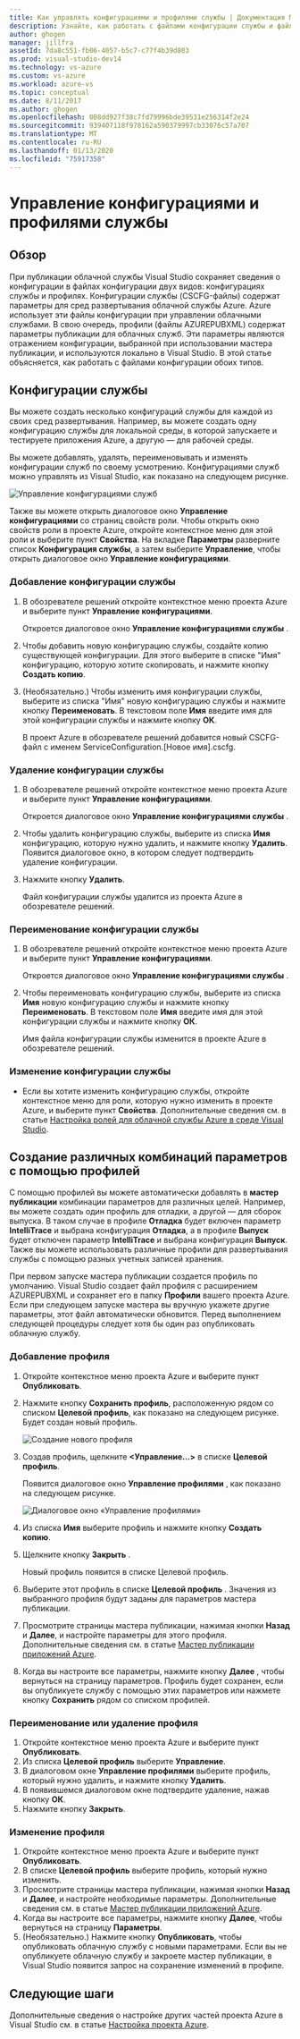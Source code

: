 ```yaml
---
title: Как управлять конфигурациями и профилями службы | Документация Майкрософт
description: Узнайте, как работать с файлами конфигурации службы и файлами профилей, в которых хранятся параметры для сред развертывания и параметры публикации для облачных служб.
author: ghogen
manager: jillfra
assetId: 7da8c551-fb06-4057-b5c7-c77f4b39d803
ms.prod: visual-studio-dev14
ms.technology: vs-azure
ms.custom: vs-azure
ms.workload: azure-vs
ms.topic: conceptual
ms.date: 8/11/2017
ms.author: ghogen
ms.openlocfilehash: 008dd927f38c7fd79996bde39531e256314f2e24
ms.sourcegitcommit: 939407118f978162a590379997cb33076c57a707
ms.translationtype: MT
ms.contentlocale: ru-RU
ms.lasthandoff: 01/13/2020
ms.locfileid: "75917358"
---
```

# <a name="how-to-manage-service-configurations-and-profiles"></a>Управление конфигурациями и профилями службы
## <a name="overview"></a>Обзор
При публикации облачной службы Visual Studio сохраняет сведения о конфигурации в файлах конфигурации двух видов: конфигурациях службы и профилях. Конфигурации службы (CSCFG-файлы) содержат параметры для сред развертывания облачной службы Azure. Azure использует эти файлы конфигурации при управлении облачными службами. В свою очередь, профили (файлы AZUREPUBXML) содержат параметры публикации для облачных служб. Эти параметры являются отражением конфигурации, выбранной при использовании мастера публикации, и используются локально в Visual Studio. В этой статье объясняется, как работать с файлами конфигурации обоих типов.

## <a name="service-configurations"></a>Конфигурации службы
Вы можете создать несколько конфигураций службы для каждой из своих сред развертывания. Например, вы можете создать одну конфигурацию службы для локальной среды, в которой запускаете и тестируете приложения Azure, а другую — для рабочей среды.

Вы можете добавлять, удалять, переименовывать и изменять конфигурации служб по своему усмотрению. Конфигурациями служб можно управлять из Visual Studio, как показано на следующем рисунке.

![Управление конфигурациями служб](./media/vs-azure-tools-service-configurations-and-profiles-how-to-manage/manage-service-config.png)

Также вы можете открыть диалоговое окно **Управление конфигурациями** со страниц свойств роли. Чтобы открыть окно свойств роли в проекте Azure, откройте контекстное меню для этой роли и выберите пункт **Свойства**. На вкладке **Параметры** разверните список **Конфигурация службы**, а затем выберите **Управление**, чтобы открыть диалоговое окно **Управление конфигурациями**.

### <a name="to-add-a-service-configuration"></a>Добавление конфигурации службы
1. В обозревателе решений откройте контекстное меню проекта Azure и выберите пункт **Управление конфигурациями**.
   
    Откроется диалоговое окно **Управление конфигурациями службы** .
2. Чтобы добавить новую конфигурацию службы, создайте копию существующей конфигурации. Для этого выберите в списке "Имя" конфигурацию, которую хотите скопировать, и нажмите кнопку **Создать копию**.
3. (Необязательно.) Чтобы изменить имя конфигурации службы, выберите из списка "Имя" новую конфигурацию службы и нажмите кнопку **Переименовать**. В текстовом поле **Имя** введите имя для этой конфигурации службы и нажмите кнопку **ОК**.
   
    В проект Azure в обозревателе решений добавится новый CSCFG-файл с именем ServiceConfiguration.[Новое имя].cscfg.

### <a name="to-delete-a-service-configuration"></a>Удаление конфигурации службы
1. В обозревателе решений откройте контекстное меню проекта Azure и выберите пункт **Управление конфигурациями**.
   
    Откроется диалоговое окно **Управление конфигурациями службы** .
2. Чтобы удалить конфигурацию службы, выберите из списка **Имя** конфигурацию, которую нужно удалить, и нажмите кнопку **Удалить**. Появится диалоговое окно, в котором следует подтвердить удаление конфигурации.
3. Нажмите кнопку **Удалить**.
   
     Файл конфигурации службы удалится из проекта Azure в обозревателе решений.

### <a name="to-rename-a-service-configuration"></a>Переименование конфигурации службы
1. В обозревателе решений откройте контекстное меню проекта Azure и выберите пункт **Управление конфигурациями**.
   
    Откроется диалоговое окно **Управление конфигурациями службы** .
2. Чтобы переименовать конфигурацию службы, выберите из списка **Имя** новую конфигурацию службы и нажмите кнопку **Переименовать**. В текстовом поле **Имя** введите имя для этой конфигурации службы и нажмите кнопку **ОК**.
   
    Имя файла конфигурации службы изменится в проекте Azure в обозревателе решений.

### <a name="to-change-a-service-configuration"></a>Изменение конфигурации службы
* Если вы хотите изменить конфигурацию службы, откройте контекстное меню для роли, которую нужно изменить в проекте Azure, и выберите пункт **Свойства**. Дополнительные сведения см. в статье [Настройка ролей для облачной службы Azure в среде Visual Studio](vs-azure-tools-configure-roles-for-cloud-service.md).

## <a name="make-different-setting-combinations-by-using-profiles"></a>Создание различных комбинаций параметров с помощью профилей
С помощью профилей вы можете автоматически добавлять в **мастер публикации** комбинации параметров для различных целей. Например, вы можете создать один профиль для отладки, а другой — для сборок выпуска. В таком случае в профиле **Отладка** будет включен параметр **IntelliTrace** и выбрана конфигурация **Отладка**, а в профиле **Выпуск** будет отключен параметр **IntelliTrace** и выбрана конфигурация **Выпуск**. Также вы можете использовать различные профили для развертывания службы с помощью разных учетных записей хранения.

При первом запуске мастера публикации создается профиль по умолчанию. Visual Studio создает файл профиля с расширением AZUREPUBXML и сохраняет его в папку **Профили** вашего проекта Azure. Если при следующем запуске мастера вы вручную укажете другие параметры, этот файл автоматически обновится. Перед выполнением следующей процедуры следует хотя бы один раз опубликовать облачную службу.

### <a name="to-add-a-profile"></a>Добавление профиля
1. Откройте контекстное меню проекта Azure и выберите пункт **Опубликовать**.
2. Нажмите кнопку **Сохранить профиль**, расположенную рядом со списком **Целевой профиль**, как показано на следующем рисунке. Будет создан новый профиль.
   
    ![Создание нового профиля](./media/vs-azure-tools-service-configurations-and-profiles-how-to-manage/create-new-profile.png)
3. Создав профиль, щелкните **<Управление…>** в списке **Целевой профиль**.
   
    Появится диалоговое окно **Управление профилями** , как показано на следующем рисунке.
   
    ![Диалоговое окно «Управление профилями»](./media/vs-azure-tools-service-configurations-and-profiles-how-to-manage/manage-profiles.png)
4. Из списка **Имя** выберите профиль и нажмите кнопку **Создать копию**.
5. Щелкните кнопку **Закрыть** .
   
    Новый профиль появится в списке Целевой профиль.
6. Выберите этот профиль в списке **Целевой профиль** . Значения из выбранного профиля будут заданы для параметров мастера публикации.
7. Просмотрите страницы мастера публикации, нажимая кнопки **Назад** и **Далее**, и настройте параметры для этого профиля. Дополнительные сведения см. в статье [Мастер публикации приложений Azure](vs-azure-tools-publish-azure-application-wizard.md).
8. Когда вы настроите все параметры, нажмите кнопку **Далее** , чтобы вернуться на страницу параметров. Профиль будет сохранен, если вы опубликуете службу с помощью этих параметров или нажмете кнопку **Сохранить** рядом со списком профилей.

### <a name="to-rename-or-delete-a-profile"></a>Переименование или удаление профиля
1. Откройте контекстное меню проекта Azure и выберите пункт **Опубликовать**.
2. Из списка **Целевой профиль** выберите **Управление**.
3. В диалоговом окне **Управление профилями** выберите профиль, который нужно удалить, и нажмите кнопку **Удалить**.
4. В появившемся диалоговом окне подтвердите удаление, нажав кнопку **ОК**.
5. Нажмите кнопку **Закрыть**.

### <a name="to-change-a-profile"></a>Изменение профиля
1. Откройте контекстное меню проекта Azure и выберите пункт **Опубликовать**.
2. В списке **Целевой профиль** выберите профиль, который нужно изменить.
3. Просмотрите страницы мастера публикации, нажимая кнопки **Назад** и **Далее**, и настройте необходимые параметры. Дополнительные сведения см. в статье [Мастер публикации приложений Azure](vs-azure-tools-publish-azure-application-wizard.md).
4. Когда вы настроите все параметры, нажмите кнопку **Далее**, чтобы вернуться на страницу **Параметры**.
5. (Необязательно.) Нажмите кнопку **Опубликовать**, чтобы опубликовать облачную службу с новыми параметрами. Если вы не опубликуете облачную службу и закроете мастер публикации, в Visual Studio появится запрос на сохранение изменений в профиле.

## <a name="next-steps"></a>Следующие шаги
Дополнительные сведения о настройке других частей проекта Azure в Visual Studio см. в статье [Настройка проекта Azure](vs-azure-tools-cloud-service-retain-a-constant-virtual-ip-address.md).
